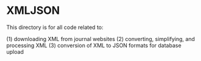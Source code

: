 XMLJSON
=======

This directory is for all code related to:

(1) downloading XML from journal websites
(2) converting, simplifying, and processing XML 
(3) conversion of XML to JSON formats for database upload

